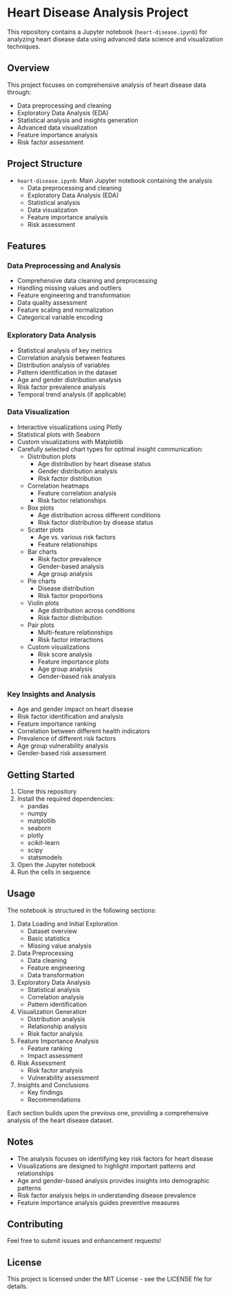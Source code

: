 # Heart Disease Analysis Project

This repository contains a Jupyter notebook (`heart-disease.ipynb`) for analyzing heart disease data using advanced data science and visualization techniques.

## Overview

This project focuses on comprehensive analysis of heart disease data through:

- Data preprocessing and cleaning
- Exploratory Data Analysis (EDA)
- Statistical analysis and insights generation
- Advanced data visualization
- Feature importance analysis
- Risk factor assessment

## Project Structure

- `heart-disease.ipynb`: Main Jupyter notebook containing the analysis
  - Data preprocessing and cleaning
  - Exploratory Data Analysis (EDA)
  - Statistical analysis
  - Data visualization
  - Feature importance analysis
  - Risk assessment

## Features

### Data Preprocessing and Analysis

- Comprehensive data cleaning and preprocessing
- Handling missing values and outliers
- Feature engineering and transformation
- Data quality assessment
- Feature scaling and normalization
- Categorical variable encoding

### Exploratory Data Analysis

- Statistical analysis of key metrics
- Correlation analysis between features
- Distribution analysis of variables
- Pattern identification in the dataset
- Age and gender distribution analysis
- Risk factor prevalence analysis
- Temporal trend analysis (if applicable)

### Data Visualization

- Interactive visualizations using Plotly
- Statistical plots with Seaborn
- Custom visualizations with Matplotlib
- Carefully selected chart types for optimal insight communication:
  - Distribution plots
    - Age distribution by heart disease status
    - Gender distribution analysis
    - Risk factor distribution
  - Correlation heatmaps
    - Feature correlation analysis
    - Risk factor relationships
  - Box plots
    - Age distribution across different conditions
    - Risk factor distribution by disease status
  - Scatter plots
    - Age vs. various risk factors
    - Feature relationships
  - Bar charts
    - Risk factor prevalence
    - Gender-based analysis
    - Age group analysis
  - Pie charts
    - Disease distribution
    - Risk factor proportions
  - Violin plots
    - Age distribution across conditions
    - Risk factor distribution
  - Pair plots
    - Multi-feature relationships
    - Risk factor interactions
  - Custom visualizations
    - Risk score analysis
    - Feature importance plots
    - Age group analysis
    - Gender-based risk analysis

### Key Insights and Analysis

- Age and gender impact on heart disease
- Risk factor identification and analysis
- Feature importance ranking
- Correlation between different health indicators
- Prevalence of different risk factors
- Age group vulnerability analysis
- Gender-based risk assessment

## Getting Started

1. Clone this repository
2. Install the required dependencies:
   - pandas
   - numpy
   - matplotlib
   - seaborn
   - plotly
   - scikit-learn
   - scipy
   - statsmodels
3. Open the Jupyter notebook
4. Run the cells in sequence

## Usage

The notebook is structured in the following sections:

1. Data Loading and Initial Exploration
   - Dataset overview
   - Basic statistics
   - Missing value analysis
2. Data Preprocessing
   - Data cleaning
   - Feature engineering
   - Data transformation
3. Exploratory Data Analysis
   - Statistical analysis
   - Correlation analysis
   - Pattern identification
4. Visualization Generation
   - Distribution analysis
   - Relationship analysis
   - Risk factor analysis
5. Feature Importance Analysis
   - Feature ranking
   - Impact assessment
6. Risk Assessment
   - Risk factor analysis
   - Vulnerability assessment
7. Insights and Conclusions
   - Key findings
   - Recommendations

Each section builds upon the previous one, providing a comprehensive analysis of the heart disease dataset.

## Notes

- The analysis focuses on identifying key risk factors for heart disease
- Visualizations are designed to highlight important patterns and relationships
- Age and gender-based analysis provides insights into demographic patterns
- Risk factor analysis helps in understanding disease prevalence
- Feature importance analysis guides preventive measures

## Contributing

Feel free to submit issues and enhancement requests!

## License

This project is licensed under the MIT License - see the LICENSE file for details.
